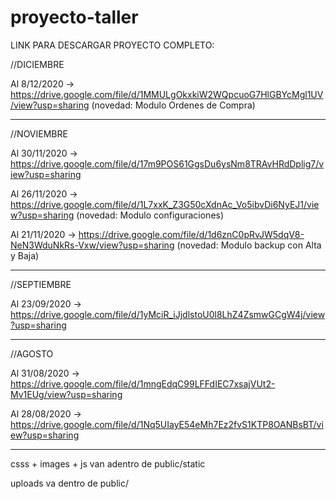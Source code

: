 # proyecto-taller

LINK PARA DESCARGAR PROYECTO COMPLETO: 

//DICIEMBRE

Al 8/12/2020 -> https://drive.google.com/file/d/1MMULgOkxkiW2WQpcuoG7HlGBYcMgl1UV/view?usp=sharing (novedad: Modulo Ordenes de Compra)

-----------------------------------------------------------------------------------------------------------------------------------------------------------------------------------
//NOVIEMBRE

Al 30/11/2020 -> https://drive.google.com/file/d/17m9POS61GgsDu6ysNm8TRAvHRdDplig7/view?usp=sharing

Al 26/11/2020 -> https://drive.google.com/file/d/1L7xxK_Z3G50cXdnAc_Vo5ibvDi6NyEJ1/view?usp=sharing (novedad: Modulo configuraciones)

Al 21/11/2020 -> https://drive.google.com/file/d/1d6znC0pRvJW5dqV8-NeN3WduNkRs-Vxw/view?usp=sharing (novedad: Modulo backup con Alta y Baja)

-----------------------------------------------------------------------------------------------------------------------------------------------------------------------------------
//SEPTIEMBRE

Al 23/09/2020 -> https://drive.google.com/file/d/1yMciR_iJjdlstoU0l8LhZ4ZsmwGCgW4j/view?usp=sharing

-----------------------------------------------------------------------------------------------------------------------------------------------------------------------------------
//AGOSTO

Al 31/08/2020 -> https://drive.google.com/file/d/1mngEdqC99LFFdIEC7xsajVUt2-Mv1EUg/view?usp=sharing

Al 28/08/2020 -> https://drive.google.com/file/d/1Nq5UIayE54eMh7Ez2fvS1KTP8OANBsBT/view?usp=sharing

-----------------------------------------------------------------------------------------------------------------------------------------------------------------------------------

csss + images + js van adentro de public/static

uploads va dentro de public/

